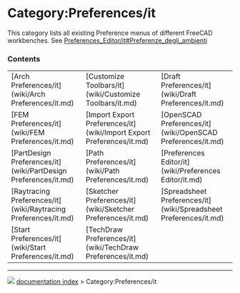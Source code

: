 # Category:Preferences/it
This category lists all existing Preference menus of different FreeCAD workbenches. See [Preferences_Editor/it#Preferenze_degli_ambienti](Preferences_Editor/it#Preferenze_degli_ambienti.md)

### Contents

|     |     |     |
| --- | --- | --- |
| [Arch Preferences/it](wiki/Arch Preferences/it.md) | [Customize Toolbars/it](wiki/Customize Toolbars/it.md) | [Draft Preferences/it](wiki/Draft Preferences/it.md) |
| [FEM Preferences/it](wiki/FEM Preferences/it.md) | [Import Export Preferences/it](wiki/Import Export Preferences/it.md) | [OpenSCAD Preferences/it](wiki/OpenSCAD Preferences/it.md) |
| [PartDesign Preferences/it](wiki/PartDesign Preferences/it.md) | [Path Preferences/it](wiki/Path Preferences/it.md) | [Preferences Editor/it](wiki/Preferences Editor/it.md) |
| [Raytracing Preferences/it](wiki/Raytracing Preferences/it.md) | [Sketcher Preferences/it](wiki/Sketcher Preferences/it.md) | [Spreadsheet Preferences/it](wiki/Spreadsheet Preferences/it.md) |
| [Start Preferences/it](wiki/Start Preferences/it.md) | [TechDraw Preferences/it](wiki/TechDraw Preferences/it.md) |



---
![](images/Right_arrow.png) [documentation index](../README.md) > Category:Preferences/it
